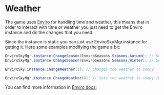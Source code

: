 <h1 class="white" >Weather</h1>

The game uses [Enviro](https://assetstore.unity.com/packages/tools/particles-effects/enviro-sky-and-weather-33963) for handling time and weather, this means that in order to interact with time or weather you just need to get the Enviro instance and do the changes that you need.

Since the instance is static you can just use EnviroSkyMgr.instance for getting it. Here some examples modifying the game a bit:

```cs
EnviroSkyMgr.instance.ChangeSeason(EnviroSeasons.Seasons.Autumn); // Sets the season to Autumn.
EnviroSkyMgr.instance.ChangeSeason(EnviroSeasons.Seasons.Winter); // Sets the season to Winter (it doesn't snow!)

EnviroSky.instance.ChangeWeather(1); // Changes the weather to sunny

EnviroSkyMgr.instance.ChangeWeather(8); // Sets the weather to snowy (but still doesn't snow - you may want to check "The tools class" section)
```

You can find more information in [Enviro docs](http://warlords-destiny.com/Enviro_Documentation.pdf);